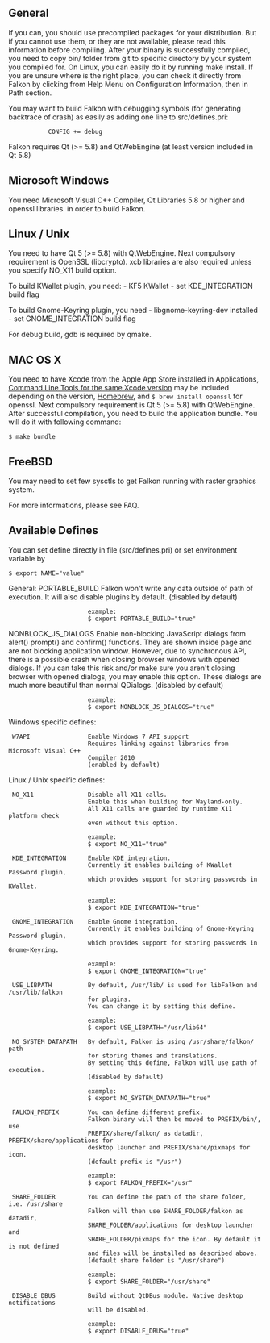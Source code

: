 General
----------------------------------------------------------------------------------

  If you can, you should use precompiled packages for your distribution.
  But if you cannot use them, or they are not available, please read
  this information before compiling.
  After your binary is successfully compiled, you need to copy bin/ folder
  from git to specific directory by your system you compiled for.
  On Linux, you can easily do it by running make install.
  If you are unsure where is the right place, you can check it directly from
  Falkon by clicking from Help Menu on Configuration Information, then in
  Path section.

  You may want to build Falkon with debugging symbols (for generating
  backtrace of crash) as easily as adding one line to src/defines.pri:

               CONFIG += debug

  Falkon requires Qt (>= 5.8) and QtWebEngine (at least version included in Qt 5.8)

Microsoft Windows
----------------------------------------------------------------------------------

  You need Microsoft Visual C++ Compiler, Qt Libraries 5.8 or higher and openssl
  libraries. in order to build Falkon.

Linux / Unix
----------------------------------------------------------------------------------

  You need to have Qt 5 (>= 5.8) with QtWebEngine.
  Next compulsory requirement is OpenSSL (libcrypto). xcb libraries are also
  required unless you specify NO_X11 build option.

  To build KWallet plugin, you need:
     - KF5 KWallet
     - set KDE_INTEGRATION build flag

  To build Gnome-Keyring plugin, you need
     - libgnome-keyring-dev installed
     - set GNOME_INTEGRATION build flag

  For debug build, gdb is required by qmake.

MAC OS X
----------------------------------------------------------------------------------

  You need to have Xcode from the Apple App Store installed in Applications, [Command Line Tools for the same Xcode version](https://developer.apple.com/) may be included depending on the version,
  [Homebrew](http://brew.sh/), and `$ brew install openssl` for openssl.
  Next compulsory requirement is Qt 5 (>= 5.8) with QtWebEngine.
  After successful compilation, you need to build the application bundle. You will do it with following command:

    $ make bundle

FreeBSD
----------------------------------------------------------------------------------

  You may need to set few sysctls to get Falkon running with raster graphics system.

  For more informations, please see FAQ.


Available Defines
----------------------------------------------------------------------------------

  You can set define directly in file (src/defines.pri)
  or set environment variable by

    $ export NAME="value"

 General:
   PORTABLE_BUILD         Falkon won't write any data outside of path of execution.
                          It will also disable plugins by default.
                          (disabled by default)

                          example:
                          $ export PORTABLE_BUILD="true"


   NONBLOCK_JS_DIALOGS    Enable non-blocking JavaScript dialogs from alert() prompt()
                          and confirm() functions. They are shown inside page and are not
                          blocking application window.
                          However, due to synchronous API, there is a possible crash when
                          closing browser windows with opened dialogs.
                          If you can take this risk and/or make sure you aren't closing browser
                          with opened dialogs, you may enable this option.
                          These dialogs are much more beautiful than normal QDialogs.
                          (disabled by default)

                          example:
                          $ export NONBLOCK_JS_DIALOGS="true"


 Windows specific defines:

     W7API                Enable Windows 7 API support
                          Requires linking against libraries from Microsoft Visual C++
                          Compiler 2010
                          (enabled by default)

 Linux / Unix specific defines:

     NO_X11               Disable all X11 calls.
                          Enable this when building for Wayland-only.
                          All X11 calls are guarded by runtime X11 platform check
                          even without this option.

                          example:
                          $ export NO_X11="true"

     KDE_INTEGRATION      Enable KDE integration.
                          Currently it enables building of KWallet Password plugin,
                          which provides support for storing passwords in KWallet.

                          example:
                          $ export KDE_INTEGRATION="true"

     GNOME_INTEGRATION    Enable Gnome integration.
                          Currently it enables building of Gnome-Keyring Password plugin,
                          which provides support for storing passwords in Gnome-Keyring.

                          example:
                          $ export GNOME_INTEGRATION="true"

     USE_LIBPATH          By default, /usr/lib/ is used for libFalkon and /usr/lib/falkon
                          for plugins.
                          You can change it by setting this define.

                          example:
                          $ export USE_LIBPATH="/usr/lib64"

     NO_SYSTEM_DATAPATH   By default, Falkon is using /usr/share/falkon/ path
                          for storing themes and translations.
                          By setting this define, Falkon will use path of execution.
                          (disabled by default)

                          example:
                          $ export NO_SYSTEM_DATAPATH="true"

     FALKON_PREFIX        You can define different prefix.
                          Falkon binary will then be moved to PREFIX/bin/, use
                          PREFIX/share/falkon/ as datadir, PREFIX/share/applications for
                          desktop launcher and PREFIX/share/pixmaps for icon.
                          (default prefix is "/usr")

                          example:
                          $ export FALKON_PREFIX="/usr"

     SHARE_FOLDER         You can define the path of the share folder, i.e. /usr/share
                          Falkon will then use SHARE_FOLDER/falkon as datadir,
                          SHARE_FOLDER/applications for desktop launcher and
                          SHARE_FOLDER/pixmaps for the icon. By default it is not defined
                          and files will be installed as described above.
                          (default share folder is "/usr/share")

                          example:
                          $ export SHARE_FOLDER="/usr/share"

     DISABLE_DBUS         Build without QtDBus module. Native desktop notifications
                          will be disabled.

                          example:
                          $ export DISABLE_DBUS="true"

